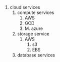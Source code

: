 1. cloud services
	1. compute services
		1. AWS
		2. GCD
		3. M. azure
	2. storage service
		1. AWS
			1. s3
			2. EBS
	3. database services